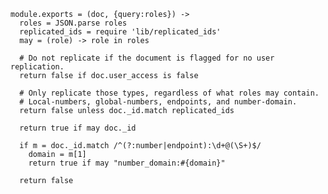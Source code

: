     module.exports = (doc, {query:roles}) ->
      roles = JSON.parse roles
      replicated_ids = require 'lib/replicated_ids'
      may = (role) -> role in roles

      # Do not replicate if the document is flagged for no user replication.
      return false if doc.user_access is false

      # Only replicate those types, regardless of what roles may contain.
      # Local-numbers, global-numbers, endpoints, and number-domain.
      return false unless doc._id.match replicated_ids

      return true if may doc._id

      if m = doc._id.match /^(?:number|endpoint):\d+@(\S+)$/
        domain = m[1]
        return true if may "number_domain:#{domain}"

      return false
